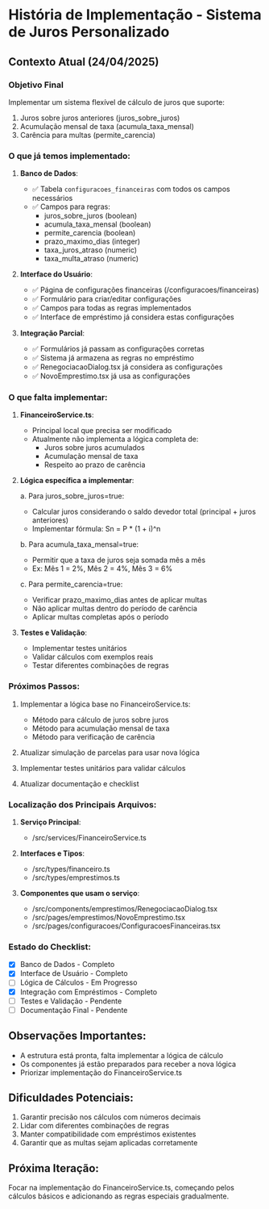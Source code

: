 # História de Implementação - Sistema de Juros Personalizado

## Contexto Atual (24/04/2025)

### Objetivo Final
Implementar um sistema flexível de cálculo de juros que suporte:
1. Juros sobre juros anteriores (juros_sobre_juros)
2. Acumulação mensal de taxa (acumula_taxa_mensal)
3. Carência para multas (permite_carencia)

### O que já temos implementado:

1. **Banco de Dados**:
   - ✅ Tabela `configuracoes_financeiras` com todos os campos necessários
   - ✅ Campos para regras:
     - juros_sobre_juros (boolean)
     - acumula_taxa_mensal (boolean)
     - permite_carencia (boolean)
     - prazo_maximo_dias (integer)
     - taxa_juros_atraso (numeric)
     - taxa_multa_atraso (numeric)

2. **Interface do Usuário**:
   - ✅ Página de configurações financeiras (/configuracoes/financeiras)
   - ✅ Formulário para criar/editar configurações
   - ✅ Campos para todas as regras implementados
   - ✅ Interface de empréstimo já considera estas configurações

3. **Integração Parcial**:
   - ✅ Formulários já passam as configurações corretas
   - ✅ Sistema já armazena as regras no empréstimo
   - ✅ RenegociacaoDialog.tsx já considera as configurações
   - ✅ NovoEmprestimo.tsx já usa as configurações

### O que falta implementar:

1. **FinanceiroService.ts**:
   - Principal local que precisa ser modificado
   - Atualmente não implementa a lógica completa de:
     - Juros sobre juros acumulados
     - Acumulação mensal de taxa
     - Respeito ao prazo de carência

2. **Lógica específica a implementar**:

   a. Para juros_sobre_juros=true:
   - Calcular juros considerando o saldo devedor total (principal + juros anteriores)
   - Implementar fórmula: Sn = P * (1 + i)^n

   b. Para acumula_taxa_mensal=true:
   - Permitir que a taxa de juros seja somada mês a mês
   - Ex: Mês 1 = 2%, Mês 2 = 4%, Mês 3 = 6%

   c. Para permite_carencia=true:
   - Verificar prazo_maximo_dias antes de aplicar multas
   - Não aplicar multas dentro do período de carência
   - Aplicar multas completas após o período

3. **Testes e Validação**:
   - Implementar testes unitários
   - Validar cálculos com exemplos reais
   - Testar diferentes combinações de regras

### Próximos Passos:

1. Implementar a lógica base no FinanceiroService.ts:
   - Método para cálculo de juros sobre juros
   - Método para acumulação mensal de taxa
   - Método para verificação de carência

2. Atualizar simulação de parcelas para usar nova lógica

3. Implementar testes unitários para validar cálculos

4. Atualizar documentação e checklist

### Localização dos Principais Arquivos:

1. **Serviço Principal**:
   - /src/services/FinanceiroService.ts

2. **Interfaces e Tipos**:
   - /src/types/financeiro.ts
   - /src/types/emprestimos.ts

3. **Componentes que usam o serviço**:
   - /src/components/emprestimos/RenegociacaoDialog.tsx
   - /src/pages/emprestimos/NovoEmprestimo.tsx
   - /src/pages/configuracoes/ConfiguracoesFinanceiras.tsx

### Estado do Checklist:

- [x] Banco de Dados - Completo
- [x] Interface de Usuário - Completo
- [ ] Lógica de Cálculos - Em Progresso
- [x] Integração com Empréstimos - Completo
- [ ] Testes e Validação - Pendente
- [ ] Documentação Final - Pendente

## Observações Importantes:
- A estrutura está pronta, falta implementar a lógica de cálculo
- Os componentes já estão preparados para receber a nova lógica
- Priorizar implementação do FinanceiroService.ts

## Dificuldades Potenciais:
1. Garantir precisão nos cálculos com números decimais
2. Lidar com diferentes combinações de regras
3. Manter compatibilidade com empréstimos existentes
4. Garantir que as multas sejam aplicadas corretamente

## Próxima Iteração:
Focar na implementação do FinanceiroService.ts, começando pelos cálculos básicos e adicionando as regras especiais gradualmente.